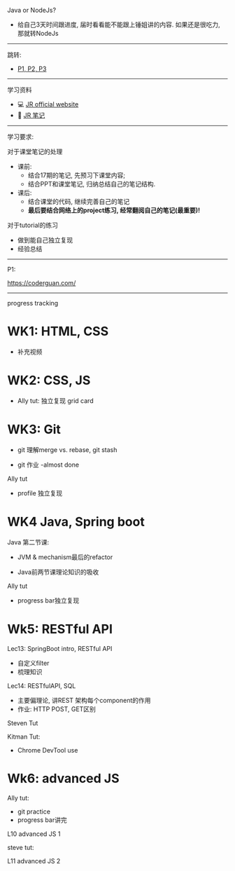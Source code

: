 Java or NodeJs?
- 给自己3天时间跟进度, 届时看看能不能跟上锤姐讲的内容. 如果还是很吃力, 那就转NodeJs



---

跳转:

+ [P1, P2, P3](./JR_Projects/JR_projects.md)

---
学习资料
+ :computer: [JR official website](https://learn.jiangren.com.au/my-study/program/63293cf52734a87ca079a6d5)
+ :book: [JR 笔记](https://github.com/australiaitgroup/full-stack-bootcamp-wiki)

---

学习要求:

对于课堂笔记的处理
+ 课前: 
  + 结合17期的笔记, 先预习下课堂内容; 
  + 结合PPT和课堂笔记, 归纳总结自己的笔记结构.
+ 课后: 
  + 结合课堂的代码, 继续完善自己的笔记
  + **最后要结合网络上的project练习, 经常翻阅自己的笔记(最重要)!**

对于tutorial的练习
+ 做到能自己独立复现 
+ 经验总结
  
---

P1: 

https://coderguan.com/

---

progress tracking
# WK1: HTML, CSS
+ 补充视频

# WK2: CSS, JS
+ Ally tut: 独立复现 grid card

# WK3: Git
+ git 理解merge vs. rebase, git stash

+ git 作业  -almost done

  

Ally tut

+ profile 独立复现

# WK4 Java, Spring boot
Java 第二节课:

+ JVM & mechanism最后的refactor

+ Java前两节课理论知识的吸收

Ally tut

+ progress bar独立复现

# Wk5: RESTful API

Lec13: SpringBoot intro, RESTful API

+ 自定义filter
+ 梳理知识

Lec14: RESTfulAPI, SQL
+ 主要偏理论, 讲REST 架构每个component的作用
+ 作业: HTTP POST, GET区别

Steven Tut

Kitman Tut:
+ Chrome DevTool use


# Wk6: advanced JS

Ally tut:
+ git practice
+ progress bar讲完

L10 advanced JS 1


steve tut:


L11 advanced JS 2





